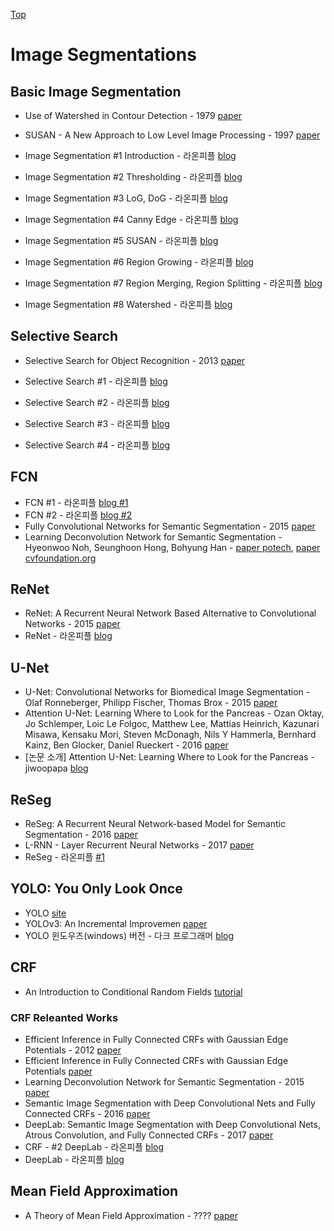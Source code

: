 [Top](index.md)

# Image Segmentations

## Basic Image Segmentation

* Use of Watershed in Contour Detection - 1979 [paper](http://cmm.ensmp.fr/~beucher/publi/watershed.pdf)

* SUSAN - A New Approach to Low Level Image Processing - 1997 [paper](https://link.springer.com/article/10.1023/A:1007963824710)

* Image Segmentation #1 Introduction - 라온피플 [blog](https://laonple.blog.me/220624485850)
* Image Segmentation #2 Thresholding - 라온피플 [blog](https://laonple.blog.me/220874313327)
* Image Segmentation #3 LoG, DoG - 라온피플 [blog](https://laonple.blog.me/220875555860)
* Image Segmentation #4 Canny Edge - 라온피플 [blog](https://laonple.blog.me/220876492301)
* Image Segmentation #5 SUSAN - 라온피플 [blog](https://laonple.blog.me/220885732170)
* Image Segmentation #6 Region Growing - 라온피플 [blog](https://laonple.blog.me/220890216653)
* Image Segmentation #7 Region Merging, Region Splitting - 라온피플 [blog](https://laonple.blog.me/220895425377)
* Image Segmentation #8 Watershed - 라온피플 [blog](https://laonple.blog.me/220902777415)

## Selective Search

* Selective Search for Object Recognition - 2013 [paper](https://koen.me/research/pub/uijlings-ijcv2013-draft.pdf)

* Selective Search #1 - 라온피플 [blog](https://laonple.blog.me/220918802749)
* Selective Search #2 - 라온피플 [blog](https://laonple.blog.me/220925179894)
* Selective Search #3 - 라온피플 [blog](https://laonple.blog.me/220930954658)
* Selective Search #4 - 라온피플 [blog](https://laonple.blog.me/220935916241)

## FCN

* FCN #1 - 라온피플 [blog #1](https://laonple.blog.me/220958109081)
* FCN #2 - 라온피플 [blog #2](https://laonple.blog.me/220964957738)
* Fully Convolutional Networks for Semantic Segmentation - 2015 [paper](https://arxiv.org/abs/1411.4038)
* Learning Deconvolution Network for Semantic Segmentation - Hyeonwoo Noh, Seunghoon Hong, Bohyung Han - [paper potech](http://cvlab.postech.ac.kr/research/deconvnet/), [paper cvfoundation.org](https://www.cv-foundation.org/openaccess/content_iccv_2015/papers/Noh_Learning_Deconvolution_Network_ICCV_2015_paper.pdf)

## ReNet

* ReNet: A Recurrent Neural Network Based Alternative to Convolutional Networks - 2015 [paper](https://arxiv.org/abs/1505.00393)
* ReNet - 라온피플 [blog](https://laonple.blog.me/221035153295)

## U-Net

* U-Net: Convolutional Networks for Biomedical Image Segmentation - Olaf Ronneberger, Philipp Fischer, Thomas Brox - 2015 [paper](https://arxiv.org/abs/1505.04597)
* Attention U-Net: Learning Where to Look for the Pancreas - Ozan Oktay, Jo Schlemper, Loic Le Folgoc, Matthew Lee, Mattias Heinrich, Kazunari Misawa, Kensaku Mori, Steven McDonagh, Nils Y Hammerla, Bernhard Kainz, Ben Glocker, Daniel Rueckert - 2016 [paper](https://arxiv.org/abs/1804.03999)
* [논문 소개] Attention U-Net: Learning Where to Look for the Pancreas - jiwoopapa [blog](https://steemit.com/deeplearning/@jiwoopapa/attention-u-net-learning-where-to-look-for-the-pancreas)

## ReSeg

* ReSeg: A Recurrent Neural Network-based Model for Semantic Segmentation - 2016 [paper](https://arxiv.org/abs/1511.07053)
* L-RNN - Layer Recurrent Neural Networks - 2017 [paper](https://openreview.net/pdf?id=rJJRDvcex)
* ReSeg - 라온피플 [#1](https://laonple.blog.me/221037627532)

## YOLO: You Only Look Once

* YOLO [site](https://pjreddie.com/darknet/yolo/)
* YOLOv3: An Incremental Improvemen [paper](https://pjreddie.com/media/files/papers/YOLOv3.pdf)
* YOLO 윈도우즈(windows) 버전 - 다크 프로그래머 [blog](http://darkpgmr.tistory.com/170?category=761008)

## CRF

* An Introduction to Conditional Random Fields [tutorial](http://homepages.inf.ed.ac.uk/csutton/publications/crftut-fnt.pdf)

### CRF Releanted Works

- Efficient Inference in Fully Connected CRFs with Gaussian Edge Potentials - 2012 [paper](https://arxiv.org/abs/1210.5644)
- Efficient Inference in Fully Connected CRFs with Gaussian Edge Potentials [paper](http://swoh.web.engr.illinois.edu/courses/IE598/handout/fall2016_slide15.pdf)
- Learning Deconvolution Network for Semantic Segmentation - 2015 [paper](https://arxiv.org/abs/1505.04366)
- Semantic Image Segmentation with Deep Convolutional Nets and Fully Connected CRFs - 2016 [paper](https://arxiv.org/abs/1412.7062)
- DeepLab: Semantic Image Segmentation with Deep Convolutional Nets, Atrous Convolution, and Fully Connected CRFs - 2017 [paper](https://arxiv.org/abs/1606.00915)
- CRF - #2 DeepLab - 라온피플 [blog](https://laonple.blog.me/221017461464)
- DeepLab - 라온피플 [blog](https://laonple.blog.me/221000648527)

## Mean Field Approximation

- A Theory of Mean Field Approximation - ???? [paper](https://papers.nips.cc/paper/1604-a-theory-of-mean-field-approximation.pdf)

